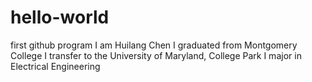 # hello-world
first github program
I am Huilang Chen
I graduated from Montgomery College
I transfer to the University of Maryland, College Park
I major in Electrical Engineering
